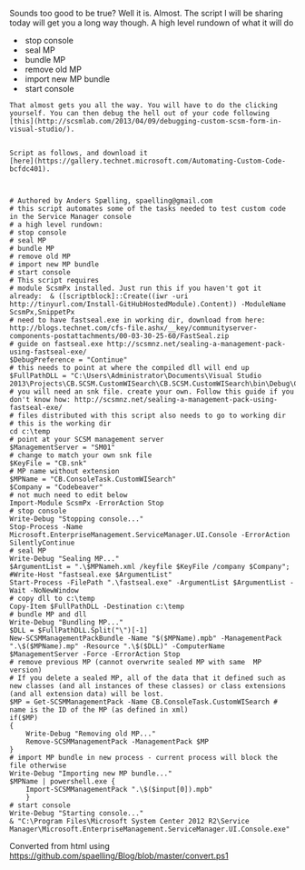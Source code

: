 ﻿Sounds too good to be true? Well it is. Almost. The script I will be
sharing today will get you a long way though. A high level rundown of
what it will do

-    stop console
-    seal MP
-    bundle MP
-    remove old MP
-    import new MP bundle
-    start console
```
That almost gets you all the way. You will have to do the clicking
yourself. You can then debug the hell out of your code following
[this](http://scsmlab.com/2013/04/09/debugging-custom-scsm-form-in-visual-studio/).
```
```
```
```
Script as follows, and download it
[here](https://gallery.technet.microsoft.com/Automating-Custom-Code-bcfdc401).
```
```
```
```
```
    # Authored by Anders Spælling, spaelling@gmail.com
    # this script automates some of the tasks needed to test custom code in the Service Manager console
    # a high level rundown:
    # stop console
    # seal MP
    # bundle MP
    # remove old MP
    # import new MP bundle
    # start console
    # This script requires 
    # module ScsmPx installed. Just run this if you haven't got it already:  & ([scriptblock]::Create((iwr -uri http://tinyurl.com/Install-GitHubHostedModule).Content)) -ModuleName ScsmPx,SnippetPx
    # need to have fastseal.exe in working dir, download from here: http://blogs.technet.com/cfs-file.ashx/__key/communityserver-components-postattachments/00-03-30-25-60/FastSeal.zip
    # guide on fastseal.exe http://scsmnz.net/sealing-a-management-pack-using-fastseal-exe/
    $DebugPreference = "Continue"
    # this needs to point at where the compiled dll will end up        
    $FullPathDLL = "C:\Users\Administrator\Documents\Visual Studio 2013\Projects\CB.SCSM.CustomWISearch\CB.SCSM.CustomWISearch\bin\Debug\CB.SCSM.CustomWISearch.dll"
    # you will need an snk file. create your own. Follow this guide if you don't know how: http://scsmnz.net/sealing-a-management-pack-using-fastseal-exe/
    # files distributed with this script also needs to go to working dir
    # this is the working dir
    cd c:\temp
    # point at your SCSM management server
    $ManagementServer = "SM01"
    # change to match your own snk file
    $KeyFile = "CB.snk"
    # MP name without extension
    $MPName = "CB.ConsoleTask.CustomWISearch"
    $Company = "Codebeaver"
    # not much need to edit below
    Import-Module ScsmPx -ErrorAction Stop
    # stop console
    Write-Debug "Stopping console..."
    Stop-Process -Name Microsoft.EnterpriseManagement.ServiceManager.UI.Console -ErrorAction SilentlyContinue
    # seal MP
    Write-Debug "Sealing MP..."
    $ArgumentList = ".\$MPNameh.xml /keyfile $KeyFile /company $Company"; #Write-Host "fastseal.exe $ArgumentList"
    Start-Process -FilePath ".\fastseal.exe" -ArgumentList $ArgumentList -Wait -NoNewWindow
    # copy dll to c:\temp
    Copy-Item $FullPathDLL -Destination c:\temp
    # bundle MP and dll
    Write-Debug "Bundling MP..."
    $DLL = $FullPathDLL.Split("\")[-1]
    New-SCSMManagementPackBundle -Name "$($MPName).mpb" -ManagementPack ".\$($MPName).mp" -Resource ".\$($DLL)" -ComputerName $ManagementServer -Force -ErrorAction Stop
    # remove previous MP (cannot overwrite sealed MP with same  MP version)
    # If you delete a sealed MP, all of the data that it defined such as new classes (and all instances of these classes) or class extensions (and all extension data) will be lost.
    $MP = Get-SCSMManagementPack -Name CB.ConsoleTask.CustomWISearch # name is the ID of the MP (as defined in xml)
    if($MP)
    {
        Write-Debug "Removing old MP..."
        Remove-SCSMManagementPack -ManagementPack $MP
    }
    # import MP bundle in new process - current process will block the file otherwise
    Write-Debug "Importing new MP bundle..."
    $MPName | powershell.exe {
        Import-SCSMManagementPack ".\$($input[0]).mpb"
        }
    # start console
    Write-Debug "Starting console..."
    & "C:\Program Files\Microsoft System Center 2012 R2\Service Manager\Microsoft.EnterpriseManagement.ServiceManager.UI.Console.exe"

Converted from html using https://github.com/spaelling/Blog/blob/master/convert.ps1 

